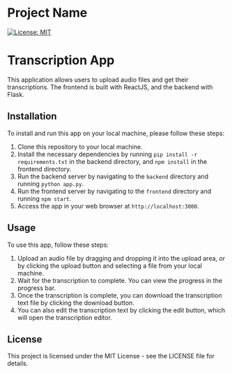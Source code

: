 # Project Name

[![License: MIT](https://img.shields.io/badge/License-MIT-yellow.svg)](https://opensource.org/licenses/MIT)


# Transcription App

This application allows users to upload audio files and get their transcriptions. The frontend is built with ReactJS, and the backend with Flask.

## Installation

To install and run this app on your local machine, please follow these steps:

1. Clone this repository to your local machine.
2. Install the necessary dependencies by running `pip install -r requirements.txt` in the backend directory, and `npm install` in the frontend directory.
3. Run the backend server by navigating to the `backend` directory and running `python app.py`.
4. Run the frontend server by navigating to the `frontend` directory and running `npm start`.
5. Access the app in your web browser at `http://localhost:3000`.

## Usage

To use this app, follow these steps:

1. Upload an audio file by dragging and dropping it into the upload area, or by clicking the upload button and selecting a file from your local machine.
2. Wait for the transcription to complete. You can view the progress in the progress bar.
3. Once the transcription is complete, you can download the transcription text file by clicking the download button.
4. You can also edit the transcription text by clicking the edit button, which will open the transcription editor.

## License

This project is licensed under the MIT License - see the LICENSE file for details.
